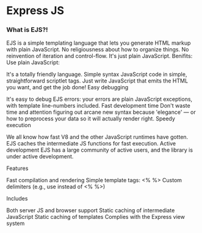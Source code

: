 #  Express JS
###  What is EJS?!
EJS is a simple templating language that lets you generate HTML markup with plain JavaScript. No religiousness about how to organize things. No reinvention of iteration and control-flow. It's just plain JavaScript.
Benifits:
Use plain JavaScript:

It's a totally friendly language.
Simple syntax
JavaScript code in simple, straightforward scriptlet tags. Just write JavaScript that emits the HTML you want, and get the job done!
Easy debugging

It's easy to debug EJS errors: your errors are plain JavaScript exceptions, with template line-numbers included.
Fast development time
Don't waste time and attention figuring out arcane new syntax because 'elegance' — or how to preprocess your data so it will actually render right.
Speedy execution

We all know how fast V8 and the other JavaScript runtimes have gotten. EJS caches the intermediate JS functions for fast execution.
Active development
EJS has a large community of active users, and the library is under active development.

Features

Fast compilation and rendering
Simple template tags: <% %>
Custom delimiters (e.g., use instead of <% %>)

Includes

Both server JS and browser support
Static caching of intermediate JavaScript
Static caching of templates
Complies with the Express view system
